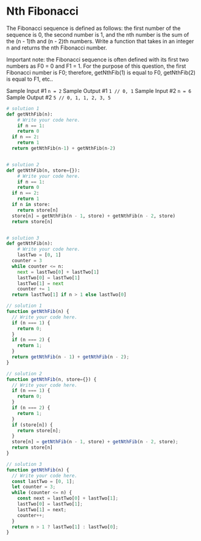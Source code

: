 # Nth Fibonacci

  The Fibonacci sequence is defined as follows: the first number of the sequence
  is 0, the second number is 1, and the nth number is the sum of the (n - 1)th
  and (n - 2)th numbers. Write a function that takes in an integer
  n and returns the nth Fibonacci number.
  
  Important note: the Fibonacci sequence is often defined with its first two
  numbers as F0 = 0 and F1 = 1. For the purpose of
  this question, the first Fibonacci number is F0; therefore,
  getNthFib(1) is equal to F0, getNthFib(2)
  is equal to F1, etc..
  
  Sample Input #1
  ```n = 2```
  Sample Output #1
  ```1 // 0, 1```
  Sample Input #2
  ```n = 6```
  Sample Output #2
  ```5 // 0, 1, 1, 2, 3, 5```
```python
# solution 1
def getNthFib(n):
    # Write your code here.
    if n == 1:
    return 0
  if n == 2:
    return 1
  return getNthFib(n-1) + getNthFib(n-2)


# solution 2
def getNthFib(n, store={}):
    # Write your code here.
    if n == 1:
    return 0
  if n == 2:
    return 1
  if n in store:
    return store[n]
  store[n] = getNthFib(n - 1, store) + getNthFib(n - 2, store)
  return store[n]


# solution 3
def getNthFib(n):
    # Write your code here.
    lastTwo = [0, 1]
  counter = 3
  while counter <= n:
    next = lastTwo[0] + lastTwo[1]
    lastTwo[0] = lastTwo[1]
    lastTwo[1] = next
    counter += 1
  return lastTwo[1] if n > 1 else lastTwo[0]
```
```javascript
// solution 1
function getNthFib(n) {
  // Write your code here.
  if (n === 1) {
    return 0;
  }
  if (n === 2) {
    return 1;
  }
  return getNthFib(n - 1) + getNthFib(n - 2);
}

// solution 2
function getNthFib(n, store={}) {
  // Write your code here.
  if (n === 1) {
    return 0;
  }
  if (n === 2) {
    return 1;
  }
  if (store[n]) {
    return store[n];
  }
  store[n] = getNthFib(n - 1, store) + getNthFib(n - 2, store);
  return store[n]
}

// solution 3
function getNthFib(n) {
  // Write your code here.
  const lastTwo = [0, 1];
  let counter = 3;
  while (counter <= n) {
    const next = lastTwo[0] + lastTwo[1];
    lastTwo[0] = lastTwo[1];
    lastTwo[1] = next;
    counter++;
  }
  return n > 1 ? lastTwo[1] : lastTwo[0];
}
```
